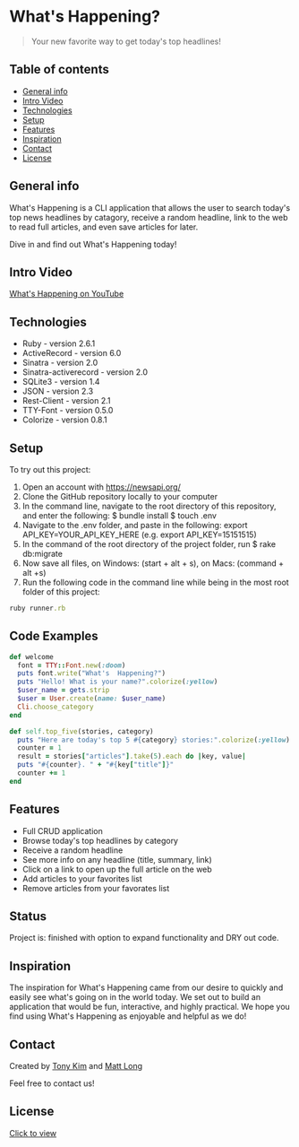 # What's Happening?
> Your new favorite way to get today's top headlines!

## Table of contents
* [General info](#general-info)
* [Intro Video](#intro-video)
* [Technologies](#technologies)
* [Setup](#setup)
* [Features](#features)
* [Inspiration](#inspiration)
* [Contact](#contact)
* [License](#license)

## General info
What's Happening is a CLI application that allows the user to search today's top news headlines by catagory, receive a random headline, link to the web to read full articles, and even save articles for later. 

Dive in and find out What's Happening today!

## Intro Video
[What's Happening on YouTube](https://www.youtube.com/watch?v=CRj0Leo-Ozw) 

## Technologies
* Ruby - version 2.6.1
* ActiveRecord - version 6.0
* Sinatra - version 2.0
* Sinatra-activerecord - version 2.0
* SQLite3 - version 1.4
* JSON - version 2.3
* Rest-Client - version 2.1
* TTY-Font - version 0.5.0
* Colorize - version 0.8.1

## Setup
To try out this project: 
1. Open an account with https://newsapi.org/
1. Clone the GitHub repository locally to your computer
1. In the command line, navigate to the root directory of this repository, and enter the following: 
  $ bundle install 
  $ touch .env 
1. Navigate to the .env folder, and paste in the following: 
  export API_KEY=YOUR_API_KEY_HERE (e.g. export API_KEY=15151515)
1. In the command of the root directory of the project folder, run $ rake db:migrate
1. Now save all files, on Windows: (start + alt + s), on Macs: (command + alt +s)
1. Run the following code in the command line while being in the most root folder of this project: 
```ruby
ruby runner.rb
```

## Code Examples
```ruby
def welcome  
  font = TTY::Font.new(:doom)
  puts font.write("What's  Happening?")
  puts "Hello! What is your name?".colorize(:yellow)
  $user_name = gets.strip  
  $user = User.create(name: $user_name)
  Cli.choose_category
end 
```

```ruby
def self.top_five(stories, category)
  puts "Here are today's top 5 #{category} stories:".colorize(:yellow)
  counter = 1 
  result = stories["articles"].take(5).each do |key, value|
  puts "#{counter}. " + "#{key["title"]}"
  counter += 1
end  
```


## Features
* Full CRUD application 
* Browse today's top headlines by category
* Receive a random headline
* See more info on any headline (title, summary, link)
* Click on a link to open up the full article on the web
* Add articles to your favorites list
* Remove articles from your favorates list

## Status
Project is: finished with option to expand functionality and DRY out code.

## Inspiration
The inspiration for What's Happening came from our desire to quickly and easily see what's going on in the world today. We set out to build an application that would be fun, interactive, and highly practical. We hope you find using What's Happening as enjoyable and helpful as we do!

## Contact
Created by [Tony Kim](https://www.linkedin.com/in/hyung-kim/) and [Matt Long](https://www.linkedin.com/in/mattlong34/)

Feel free to contact us! 

## License
[Click to view](https://github.com/hjkmines/mod1_project/blob/master/LICENSE)